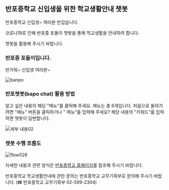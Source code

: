 ## 반포중학교 신입생을 위한 학교생활안내 챗봇

반포중학교 신입생~ 여러분 반갑습니다. 


코로나19로 인해 반포중 포돌이 챗봇을 통해 학교생활을 안내하려 합니다.


챗봇을 활용해 주시기 바랍니다.

### 반포중 포돌이입니다. 


반가워~ 신입생 여러분~


![banpo](https://user-images.githubusercontent.com/16274293/117557415-9759af00-b0ad-11eb-95f2-ebb501de428c.png)


### 반포챗봇(bapo chat) 활용 방법 
알고 싶은 내용의 해당 "메뉴"를 클릭해 주세요. 메뉴는 총 6개입니다. 
처음으로 돌아가려면 "메뉴" 버튼을 클릭하거나 " 메뉴"를 입력해 주세요?
해당 내용의 "키워드"를 입력하면 챗봇이 답변합니다. 

![세부 내용02](https://user-images.githubusercontent.com/16274293/121293611-e140e980-c926-11eb-9e08-836000325691.JPG)


### 챗봇 수행 흐름도


![flow526](https://user-images.githubusercontent.com/16274293/119377758-74a7d700-bcf8-11eb-8d97-fb8aba69f956.png)





자세한 내용과 관련 양식은 [반포중학교 홈페이지](http://banpo.sen.ms.kr)를 참조해 주시기 바랍니다.

반포중학교 학교생활안내에 관한 문의는 반포중학교 교무기획부로 문의해 주시기 바랍니다. 
(☎ 반포중학교 교무기획부 02-599-2304)



